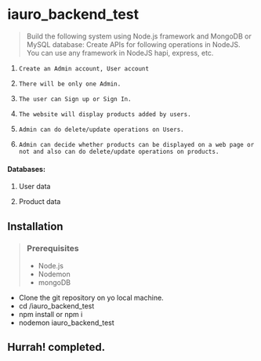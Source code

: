# iauro_backend_test

> Build the following system using Node.js framework and MongoDB or MySQL database:
> Create APIs for following operations in NodeJS. You can use any framework in NodeJS hapi, express, etc.

1.     Create an Admin account, User account

2.     There will be only one Admin.

3.     The user can Sign up or Sign In.

4.     The website will display products added by users.

5.     Admin can do delete/update operations on Users.

6.     Admin can decide whether products can be displayed on a web page or not and also can do delete/update operations on products.

#### Databases:

1. User data

2. Product data

## Installation

> ### Prerequisites
> - Node.js
> - Nodemon
> - mongoDB

- Clone the git repository on yo local machine.
- cd /iauro_backend_test
- npm install or npm i
- nodemon iauro_backend_test

## Hurrah! completed.